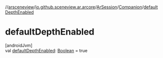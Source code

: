 //[arsceneview](../../../../index.md)/[io.github.sceneview.ar.arcore](../../index.md)/[ArSession](../index.md)/[Companion](index.md)/[defaultDepthEnabled](default-depth-enabled.md)

# defaultDepthEnabled

[androidJvm]\
val [defaultDepthEnabled](default-depth-enabled.md): [Boolean](https://kotlinlang.org/api/latest/jvm/stdlib/kotlin/-boolean/index.html) = true
